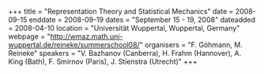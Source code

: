 +++
title = "Representation Theory and Statistical Mechanics"
date = 2008-09-15
enddate = 2008-09-19
dates = "September 15 - 19, 2008"
dateadded = 2008-04-10
location = "Universität Wuppertal, Wuppertal, Germany"
webpage = "http://wmaz.math.uni-wuppertal.de/reineke/summerschool08/"
organisers = "F. Göhmann, M. Reineke"
speakers = "V. Bazhanov (Canberra), H. Frahm (Hannover), A. King (Bath),  F. Smirnov (Paris), J. Stienstra (Utrecht)"
+++
